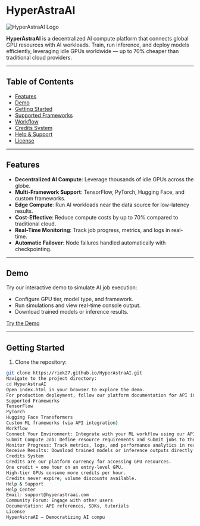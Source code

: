 # HyperAstraAI

![HyperAstraAI Logo](path-to-my-logo.png)

**HyperAstraAI** is a decentralized AI compute platform that connects global GPU resources with AI workloads. Train, run inference, and deploy models efficiently, leveraging idle GPUs worldwide — up to 70% cheaper than traditional cloud providers.

---

## Table of Contents

- [Features](#features)  
- [Demo](#demo)  
- [Getting Started](#getting-started)  
- [Supported Frameworks](#supported-frameworks)  
- [Workflow](#workflow)  
- [Credits System](#credits-system)  
- [Help & Support](#help--support)  
- [License](#license)  

---

## Features

- **Decentralized AI Compute**: Leverage thousands of idle GPUs across the globe.  
- **Multi-Framework Support**: TensorFlow, PyTorch, Hugging Face, and custom frameworks.  
- **Edge Compute**: Run AI workloads near the data source for low-latency results.  
- **Cost-Effective**: Reduce compute costs by up to 70% compared to traditional cloud.  
- **Real-Time Monitoring**: Track job progress, metrics, and logs in real-time.  
- **Automatic Failover**: Node failures handled automatically with checkpointing.  

---

## Demo

Try our interactive demo to simulate AI job execution:  

- Configure GPU tier, model type, and framework.  
- Run simulations and view real-time console output.  
- Download trained models or inference results.  

[Try the Demo](https://riek27.github.io/HyperAstraAI/demo.html)  

---

## Getting Started

1. Clone the repository:  

```bash
git clone https://riek27.github.io/HyperAstraAI.git
Navigate to the project directory:
cd HyperAstraAI
Open index.html in your browser to explore the demo.
For production deployment, follow our platform documentation for API integration and job submission.
Supported Frameworks
TensorFlow
PyTorch
Hugging Face Transformers
Custom ML frameworks (via API integration)
Workflow
Connect Your Environment: Integrate with your ML workflow using our API or web interface.
Submit Compute Job: Define resource requirements and submit jobs to the decentralized GPU network.
Monitor Progress: Track metrics, logs, and performance analytics in real-time.
Receive Results: Download trained models or inference outputs directly to your environment.
Credits System
Credits are our platform currency for accessing GPU resources.
One credit ≈ one hour on an entry-level GPU.
High-tier GPUs consume more credits per hour.
Credits never expire; volume discounts available.
Help & Support
Help Center
Email: support@hyperastraai.com
Community Forum: Engage with other users
Documentation: API references, SDKs, tutorials
License
HyperAstraAI — Democratizing AI compu

